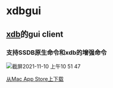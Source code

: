 # xdbgui
## [xdb](https://github.com/senlinmuvs/xdb)的gui client
### 支持SSDB原生命令和xdb的增强命令

![截屏2021-11-10 上午10 51 47](https://user-images.githubusercontent.com/5374554/141040872-fa6fc6dc-3578-4a51-8549-efa051f7045e.png)

[从Mac App Store上下载](https://apps.apple.com/cn/app/xdb-gui/id1594505224?mt=12)
